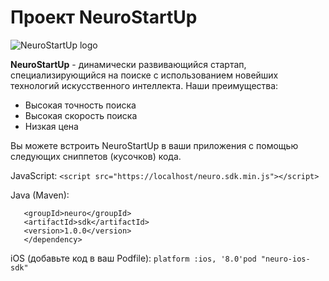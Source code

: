 # Проект NeuroStartUp
![NeuroStartUp logo](https://camo.githubusercontent.com/ace14ee894d150192a7b05b12410738aa65528da742bbce69315a5f441320ea7/68747470733a2f2f692e696d6775722e636f6d2f495a4f525769492e706e67)

**NeuroStartUp** - динамически развивающийся стартап, специализирующийся на поиске с использованием новейших технологий искусственного интеллекта. Наши преимущества:

* Высокая точность поиска
* Высокая скорость поиска
* Низкая цена

Вы можете встроить NeuroStartUp в ваши приложения с помощью следующих сниппетов (кусочков) кода.

JavaScript: 
``` <script src="https://localhost/neuro.sdk.min.js"></script> ```

Java (Maven):

```<dependency>
   <groupId>neuro</groupId>
   <artifactId>sdk</artifactId>
   <version>1.0.0</version>
   </dependency>
```
iOS (добавьте код в ваш Podfile):
``` platform :ios, '8.0'pod "neuro-ios-sdk" ```
